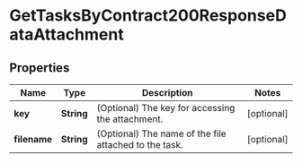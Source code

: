 

# GetTasksByContract200ResponseDataAttachment


## Properties

| Name | Type | Description | Notes |
|------------ | ------------- | ------------- | -------------|
|**key** | **String** | (Optional) The key for accessing the attachment. |  [optional] |
|**filename** | **String** | (Optional) The name of the file attached to the task. |  [optional] |



